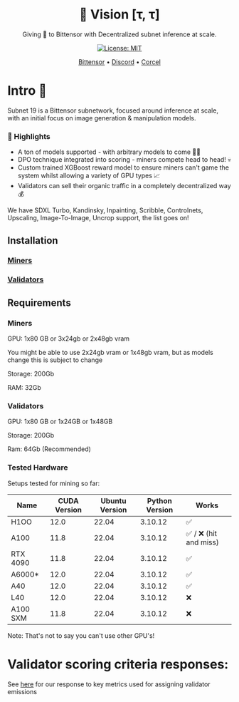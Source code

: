 <div align="center">

# **👀 Vision [τ, τ]**
Giving 👀 to Bittensor with Decentralized subnet inference at scale.

[![License: MIT](https://img.shields.io/badge/License-MIT-yellow.svg)](https://opensource.org/licenses/MIT)

[Bittensor](https://bittensor.com/whitepaper)  •  [Discord](https://discord.gg/dR865yTPaZ) • [Corcel](https://app.corcel.io/studio)
</div>


# Intro 📜
Subnet 19 is a Bittensor subnetwork, focused around inference at scale, with an initial focus on image generation & manipulation models.

### 👑 Highlights
- A ton of models supported - with arbitrary models to come 🙏🏻
- DPO technique integrated into scoring - miners compete head to head! 💀
- Custom trained XGBoost reward model to ensure miners can't game the system whilst allowing a variety of GPU types 📈
- Validators can sell their organic traffic in a completely decentralized way 💰

We have SDXL Turbo, Kandinsky, Inpainting, Scribble, Controlnets, Upscaling, Image-To-Image, Uncrop support, the list goes on!

## Installation
### [Miners](docs/miner_setup.md)

### [Validators](docs/validator_setup.md)


## Requirements

### Miners
GPU: 1x80 GB or 3x24gb or 2x48gb vram

You might be able to use 2x24gb vram or 1x48gb vram, but as models change this is subject to change

Storage: 200Gb

RAM: 32Gb

### Validators
GPU: 1x80 GB or 1x24GB or 1x48GB

Storage: 200Gb

Ram: 64Gb (Recommended)
### Tested Hardware
Setups tested for mining so far:

| Name  | CUDA Version | Ubuntu Version | Python Version | Works |
|-------|--------------|----------------|----------------|-------|
| H1OO  | 12.0 | 22.04 | 3.10.12 | ✅  |
| A100 | 11.8  | 22.04 | 3.10.12 | ✅ / ❌ (hit and miss) |
| RTX 4090 | 11.8  | 22.04 | 3.10.12 | ✅ |
| A6000* | 12.0   | 22.04 | 3.10.12 |✅ |
| A40 | 12.0   | 22.04 | 3.10.12 | ✅ |
| L40 | 12.0   | 22.04 | 3.10.12 | ❌ |
| A100 SXM | 11.8  | 22.04 | 3.10.12 | ❌|


Note: That's not to say you can't use other GPU's!

# Validator scoring criteria responses:
See [here](validator_criteria.md) for our response to key metrics used for assigning validator emissions


